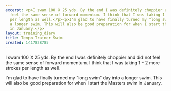 ```yaml
---
excerpt: <p>I swam 100 X 25 yds. By the end I was definitely choppier and did not
  feel the same sense of forward momentum. I think that I was taking 1 - 2 more strokes
  per length as well.</p><p>I'm glad to have finally turned my "long swim" day into
  a longer swim. This will also be good preparation for when I start the Masters swim
  in January.</p>
layout: training_diary
title: Tempo Trainer Swim
created: 1417828785
---
```

<p>I swam 100 X 25 yds. By the end I was definitely choppier and did not feel the same sense of forward momentum. I think that I was taking 1 - 2 more strokes per length as well.</p><p>I'm glad to have finally turned my "long swim" day into a longer swim. This will also be good preparation for when I start the Masters swim in January.</p>
